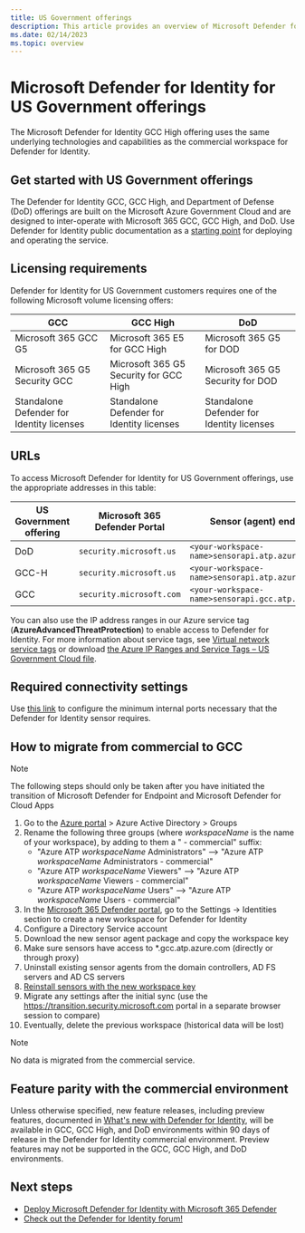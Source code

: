 ```yaml
---
title: US Government offerings
description: This article provides an overview of Microsoft Defender for Identity's US Government offerings.
ms.date: 02/14/2023
ms.topic: overview
---
```


# Microsoft Defender for Identity for US Government offerings

The Microsoft Defender for Identity GCC High offering uses the same underlying technologies and capabilities as the commercial workspace for Defender for Identity.

## Get started with US Government offerings

The Defender for Identity GCC, GCC High, and Department of Defense (DoD) offerings are built on the Microsoft Azure Government Cloud and are designed to inter-operate with Microsoft 365 GCC, GCC High, and DoD. Use Defender for Identity public documentation as a [starting point](deploy-defender-identity.md) for deploying and operating the service.

## Licensing requirements

Defender for Identity for US Government customers requires one of the following Microsoft volume licensing offers:

| **GCC**                                   | **GCC High**                              | **DoD**                                   |
| ----------------------------------------- | ----------------------------------------- | ----------------------------------------- |
| Microsoft 365 GCC G5                      | Microsoft 365 E5 for GCC High             | Microsoft 365 G5 for DOD                  |
| Microsoft 365 G5 Security GCC             | Microsoft 365 G5 Security for GCC High    | Microsoft 365 G5 Security for DOD         |
| Standalone Defender for Identity licenses | Standalone Defender for Identity licenses | Standalone Defender for Identity licenses |

## URLs

To access Microsoft Defender for Identity for US Government offerings, use the appropriate addresses in this table:

| US Government offering | Microsoft 365 Defender Portal | Sensor (agent) endpoint                           |
|------------------------|-------------------------------|---------------------------------------------------|
|DoD                     | `security.microsoft.us`       | `<your-workspace-name>sensorapi.atp.azure.us`      |
|GCC-H                   | `security.microsoft.us`       | `<your-workspace-name>sensorapi.atp.azure.us`      |
|GCC                     | `security.microsoft.com`      | `<your-workspace-name>sensorapi.gcc.atp.azure.com` |

You can also use the IP address ranges in our Azure service tag (**AzureAdvancedThreatProtection**) to enable access to Defender for Identity. For more information about service tags, see [Virtual network service tags](/azure/virtual-network/service-tags-overview) or download [the Azure IP Ranges and Service Tags – US Government Cloud file](https://www.microsoft.com/download/details.aspx?id=57063).

## Required connectivity settings

Use [this link](prerequisites.md#ports) to configure the minimum internal ports necessary that the Defender for Identity sensor requires.

## How to migrate from commercial to GCC

>[!NOTE]
> The following steps should only be taken after you have initiated the transition of Microsoft Defender for Endpoint and Microsoft Defender for Cloud Apps

1. Go to the [Azure portal](https://portal.azure.com/) > Azure Active Directory > Groups
1. Rename the following three groups (where _workspaceName_ is the name of your workspace), by adding to them a " - commercial" suffix:
   - "Azure ATP _workspaceName_ Administrators" --> "Azure ATP _workspaceName_ Administrators - commercial"
   - "Azure ATP _workspaceName_ Viewers" --> "Azure ATP _workspaceName_ Viewers - commercial"
   - "Azure ATP _workspaceName_ Users" --> "Azure ATP _workspaceName_ Users - commercial"
1. In the [Microsoft 365 Defender portal](https://security.microsoft.com), go to the Settings -> Identities section to create a new workspace for Defender for Identity
1. Configure a Directory Service account
1. Download the new sensor agent package and copy the workspace key
1. Make sure sensors have access to *.gcc.atp.azure.com (directly or through proxy)
1. Uninstall existing sensor agents from the domain controllers, AD FS servers and AD CS servers
1. [Reinstall sensors with the new workspace key](install-sensor.md#install-the-sensor)
1. Migrate any settings after the initial sync (use the https://transition.security.microsoft.com portal in a separate browser session to compare)
1. Eventually, delete the previous workspace (historical data will be lost)

>[!NOTE]
> No data is migrated from the commercial service.

## Feature parity with the commercial environment

Unless otherwise specified, new feature releases, including preview features, documented in [What's new with Defender for Identity](whats-new.md), will be available in GCC, GCC High, and DoD environments within 90 days of release in the Defender for Identity commercial environment. Preview features may not be supported in the GCC, GCC High, and DoD environments.

## Next steps

- [Deploy Microsoft Defender for Identity with Microsoft 365 Defender](deploy-defender-identity.md)
- [Check out the Defender for Identity forum!](<https://aka.ms/MDIcommunity>)
